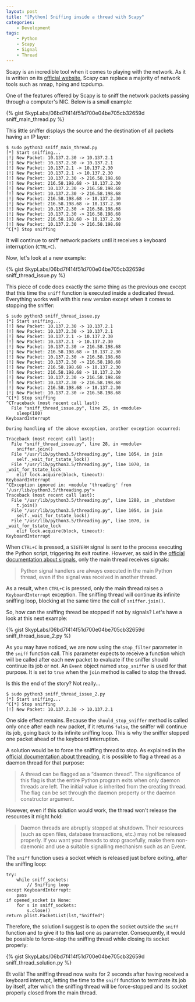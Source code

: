 ```yaml
---
layout: post
title: "[Python] Sniffing inside a thread with Scapy"
categories:
    - Development
tags:
    - Python
    - Scapy
    - Signal
    - Thread
---
```

Scapy is an incredible tool when it comes to playing with the network. As it is written on its [official website][scapy-website], Scapy can replace a majority of network tools such as nmap, hping and tcpdump.

One of the features offered by Scapy is to sniff the network packets passing through a computer's NIC. Below is a small example:

{% gist SkypLabs/06bd7f414f51d700e04be705cb32659d sniff_main_thread.py %}

This little sniffer displays the source and the destination of all packets having an IP layer:

    $ sudo python3 sniff_main_thread.py
    [*] Start sniffing...
    [!] New Packet: 10.137.2.30 -> 10.137.2.1
    [!] New Packet: 10.137.2.30 -> 10.137.2.1
    [!] New Packet: 10.137.2.1 -> 10.137.2.30
    [!] New Packet: 10.137.2.1 -> 10.137.2.30
    [!] New Packet: 10.137.2.30 -> 216.58.198.68
    [!] New Packet: 216.58.198.68 -> 10.137.2.30
    [!] New Packet: 10.137.2.30 -> 216.58.198.68
    [!] New Packet: 10.137.2.30 -> 216.58.198.68
    [!] New Packet: 216.58.198.68 -> 10.137.2.30
    [!] New Packet: 216.58.198.68 -> 10.137.2.30
    [!] New Packet: 10.137.2.30 -> 216.58.198.68
    [!] New Packet: 10.137.2.30 -> 216.58.198.68
    [!] New Packet: 216.58.198.68 -> 10.137.2.30
    [!] New Packet: 10.137.2.30 -> 216.58.198.68
    ^C[*] Stop sniffing

It will continue to sniff network packets until it receives a keyboard interruption (`CTRL+C`).

<!--more-->

Now, let's look at a new example:

{% gist SkypLabs/06bd7f414f51d700e04be705cb32659d sniff_thread_issue.py %}

This piece of code does exactly the same thing as the previous one except that this time the `sniff` function is executed inside a dedicated thread. Everything works well with this new version except when it comes to stopping the sniffer:

    $ sudo python3 sniff_thread_issue.py
    [*] Start sniffing...
    [!] New Packet: 10.137.2.30 -> 10.137.2.1
    [!] New Packet: 10.137.2.30 -> 10.137.2.1
    [!] New Packet: 10.137.2.1 -> 10.137.2.30
    [!] New Packet: 10.137.2.1 -> 10.137.2.30
    [!] New Packet: 10.137.2.30 -> 216.58.198.68
    [!] New Packet: 216.58.198.68 -> 10.137.2.30
    [!] New Packet: 10.137.2.30 -> 216.58.198.68
    [!] New Packet: 10.137.2.30 -> 216.58.198.68
    [!] New Packet: 216.58.198.68 -> 10.137.2.30
    [!] New Packet: 216.58.198.68 -> 10.137.2.30
    [!] New Packet: 10.137.2.30 -> 216.58.198.68
    [!] New Packet: 10.137.2.30 -> 216.58.198.68
    [!] New Packet: 216.58.198.68 -> 10.137.2.30
    [!] New Packet: 10.137.2.30 -> 216.58.198.68
    ^C[*] Stop sniffing
    ^CTraceback (most recent call last):
      File "sniff_thread_issue.py", line 25, in <module>
        sleep(100)
    KeyboardInterrupt

    During handling of the above exception, another exception occurred:

    Traceback (most recent call last):
      File "sniff_thread_issue.py", line 28, in <module>
        sniffer.join()
      File "/usr/lib/python3.5/threading.py", line 1054, in join
        self._wait_for_tstate_lock()
      File "/usr/lib/python3.5/threading.py", line 1070, in _wait_for_tstate_lock
        elif lock.acquire(block, timeout):
    KeyboardInterrupt
    ^CException ignored in: <module 'threading' from '/usr/lib/python3.5/threading.py'>
    Traceback (most recent call last):
      File "/usr/lib/python3.5/threading.py", line 1288, in _shutdown
        t.join()
      File "/usr/lib/python3.5/threading.py", line 1054, in join
        self._wait_for_tstate_lock()
      File "/usr/lib/python3.5/threading.py", line 1070, in _wait_for_tstate_lock
        elif lock.acquire(block, timeout):
    KeyboardInterrupt

When `CTRL+C` is pressed, a `SIGTERM` signal is sent to the process executing the Python script, triggering its exit routine. However, as said in the [official documentation about signals][python3-signal], only the main thread receives signals:

> Python signal handlers are always executed in the main Python thread, even if the signal was received in another thread.

As a result, when `CTRL+C` is pressed, only the main thread raises a `KeyboardInterrupt` exception. The sniffing thread will continue its infinite sniffing loop, blocking at the same time the call of `sniffer.join()`.

So, how can the sniffing thread be stopped if not by signals? Let's have a look at this next example:

{% gist SkypLabs/06bd7f414f51d700e04be705cb32659d sniff_thread_issue_2.py %}

As you may have noticed, we are now using the `stop_filter` parameter in the `sniff` function call. This parameter expects to receive a function which will be called after each new packet to evaluate if the sniffer should continue its job or not. An `Event` object named `stop_sniffer` is used for that purpose. It is set to `true` when the `join` method is called to stop the thread.

Is this the end of the story? Not really...

    $ sudo python3 sniff_thread_issue_2.py
    [*] Start sniffing...
    ^C[*] Stop sniffing
    [!] New Packet: 10.137.2.30 -> 10.137.2.1

One side effect remains. Because the `should_stop_sniffer` method is called only once after each new packet, if it returns `false`, the sniffer will continue its job, going back to its infinite sniffing loop. This is why the sniffer stopped one packet ahead of the keyboard interruption.

A solution would be to force the sniffing thread to stop. As explained in the [official documentation about threading][python3-threading], it is possible to flag a thread as a daemon thread for that purpose:

> A thread can be flagged as a “daemon thread”. The significance of this flag is that the entire Python program exits when only daemon threads are left. The initial value is inherited from the creating thread. The flag can be set through the daemon property or the daemon constructor argument.

However, even if this solution would work, the thread won't release the resources it might hold:

> Daemon threads are abruptly stopped at shutdown. Their resources (such as open files, database transactions, etc.) may not be released properly. If you want your threads to stop gracefully, make them non-daemonic and use a suitable signalling mechanism such as an Event.

The `sniff` function uses a socket which is released just before exiting, after the sniffing loop:

    try:
        while sniff_sockets:
            // Sniffing loop
    except KeyboardInterrupt:
        pass
    if opened_socket is None:
        for s in sniff_sockets:
            s.close()
    return plist.PacketList(lst,"Sniffed")

Therefore, the solution I suggest is to open the socket outside the `sniff` function and to give it to this last one as parameter. Consequently, it would be possible to force-stop the sniffing thread while closing its socket properly:

{% gist SkypLabs/06bd7f414f51d700e04be705cb32659d sniff_thread_solution.py %}

Et voilà! The sniffing thread now waits for 2 seconds after having received a keyboard interrupt, letting the time to the `sniff` function to terminate its job by itself, after which the sniffing thread will be force-stopped and its socket properly closed from the main thread.

 [python3-signal]: https://docs.python.org/3/library/signal.html
 [python3-threading]: https://docs.python.org/3/library/threading.html
 [scapy-website]: https://scapy.net/
